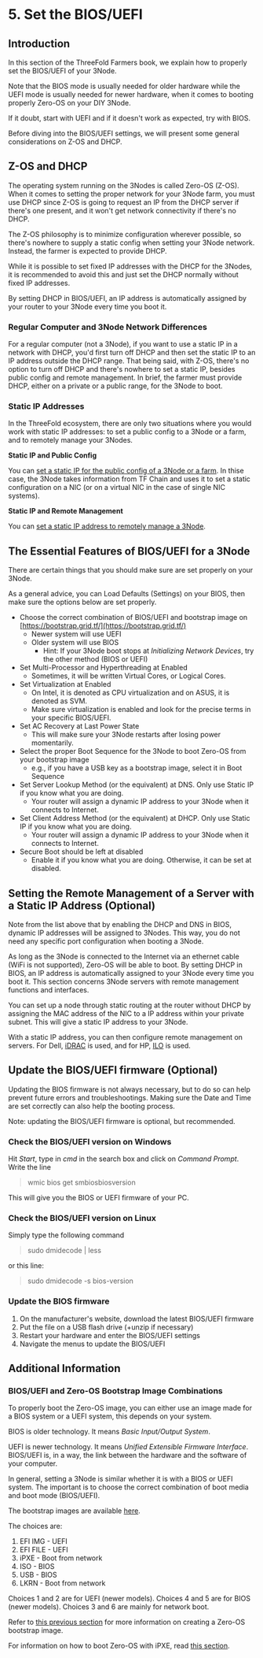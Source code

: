<h1> 5. Set the BIOS/UEFI </h1>

## Introduction

In this section of the ThreeFold Farmers book, we explain how to properly set the BIOS/UEFI of your 3Node.

Note that the BIOS mode is usually needed for older hardware while the UEFI mode is usually needed for newer hardware, when it comes to booting properly Zero-OS on your DIY 3Node.

If it doubt, start with UEFI and if it doesn't work as expected, try with BIOS.

Before diving into the BIOS/UEFI settings, we will present some general considerations on Z-OS and DHCP.

## Z-OS and DHCP

The operating system running on the 3Nodes is called Zero-OS (Z-OS). When it comes to setting the proper network for your 3Node farm, you must use DHCP since Z-OS is going to request an IP from the DHCP server if there's one present, and it won't get network connectivity if there's no DHCP. 

The Z-OS philosophy is to minimize configuration wherever possible, so there's nowhere to supply a static config when setting your 3Node network. Instead, the farmer is expected to provide DHCP. 

While it is possible to set fixed IP addresses with the DHCP for the 3Nodes, it is recommended to avoid this and just set the DHCP normally without fixed IP addresses.

By setting DHCP in BIOS/UEFI, an IP address is automatically assigned by your router to your 3Node every time you boot it.

### Regular Computer and 3Node Network Differences

For a regular computer (not a 3Node), if you want to use a static IP in a network with DHCP, you'd first turn off DHCP and then set the static IP to an IP address outside the DHCP range. That being said, with Z-OS, there's no option to turn off DHCP and there's nowhere to set a static IP, besides public config and remote management. In brief, the farmer must provide DHCP, either on a private or a public range, for the 3Node to boot.

### Static IP Addresses

In the ThreeFold ecosystem, there are only two situations where you would work with static IP addresses: to set a public config to a 3Node or a farm, and to remotely manage your 3Nodes. 

**Static IP and Public Config**

You can [set a static IP for the public config of a 3Node or a farm](./1_create_farm.md#optional-add-public-ip-addresses). In thise case, the 3Node takes information from TF Chain and uses it to set a static configuration on a NIC (or on a virtual NIC in the case of single NIC systems). 

**Static IP and Remote Management**

You can [set a static IP address to remotely manage a 3Node](#setting-the-remote-management-of-a-server-static-ip-address).



## The Essential Features of BIOS/UEFI for a 3Node

There are certain things that you should make sure are set properly on your 3Node.

As a general advice, you can Load Defaults (Settings) on your BIOS, then make sure the options below are set properly.

* Choose the correct combination of BIOS/UEFI and bootstrap image on [https://bootstrap.grid.tf/](https://bootstrap.grid.tf/)
  * Newer system will use UEFI
  * Older system will use BIOS
    * Hint:  If your 3Node boot stops at *Initializing Network Devices*, try the other method (BIOS or UEFI)
* Set Multi-Processor and Hyperthreading at Enabled
  * Sometimes, it will be written Virtual Cores, or Logical Cores. 
* Set Virtualization at Enabled
  * On Intel, it is denoted as CPU virtualization and on ASUS, it is denoted as SVM. 
  * Make sure virtualization is enabled and look for the precise terms in your specific BIOS/UEFI.
* Set AC Recovery at Last Power State
  * This will make sure your 3Node restarts after losing power momentarily.
* Select the proper Boot Sequence for the 3Node to boot Zero-OS from your bootstrap image
  * e.g., if you have a USB key as a bootstrap image, select it in Boot Sequence
* Set Server Lookup Method (or the equivalent) at DNS. Only use Static IP if you know what you are doing.
  * Your router will assign a dynamic IP address to your 3Node when it connects to Internet.
* Set Client Address Method (or the equivalent) at DHCP. Only use Static IP if you know what you are doing.
  * Your router will assign a dynamic IP address to your 3Node when it connects to Internet.
* Secure Boot should be left at disabled
  * Enable it if you know what you are doing. Otherwise, it can be set at disabled.




## Setting the Remote Management of a Server with a Static IP Address (Optional)


Note from the list above that by enabling the DHCP and DNS in BIOS, dynamic IP addresses will be assigned to 3Nodes. This way, you do not need any specific port configuration when booting a 3Node.

As long as the 3Node is connected to the Internet via an ethernet cable (WiFi is not supported), Zero-OS will be able to boot. By setting DHCP in BIOS, an IP address is automatically assigned to your 3Node every time you boot it. This section concerns 3Node servers with remote management functions and interfaces.

You can set up a node through static routing at the router without DHCP by assigning the MAC address of the NIC to a IP address within your private subnet. This will give a static IP address to your 3Node.

With a static IP address, you can then configure remote management on servers. For Dell, [iDRAC](https://www.dell.com/support/kbdoc/en-us/000134243/how-to-setup-and-manage-your-idrac-or-cmc-for-dell-poweredge-servers-and-blades) is used, and for HP, [ILO](https://support.hpe.com/hpesc/public/docDisplay?docId=a00045463en_us&docLocale=en_US) is used.



## Update the BIOS/UEFI firmware (Optional)


Updating the BIOS firmware is not always necessary, but to do so can help prevent future errors and troubleshootings. Making sure the Date and Time are set correctly can also help the booting process.

Note: updating the BIOS/UEFI firmware is optional, but recommended.


### Check the BIOS/UEFI version on Windows

Hit *Start*, type in *cmd* in the search box and click on *Command Prompt*. Write the line

> wmic bios get smbiosbiosversion

This will give you the BIOS or UEFI firmware of your PC.

### Check the BIOS/UEFI version on Linux

Simply type the following command 

> sudo dmidecode | less

or this line:

> sudo dmidecode -s bios-version

### Update the BIOS firmware

1. On the manufacturer's website, download the latest BIOS/UEFI firmware
2. Put the file on a USB flash drive (+unzip if necessary)
3. Restart your hardware and enter the BIOS/UEFI settings
4. Navigate the menus to update the BIOS/UEFI

## Additional Information

### BIOS/UEFI and Zero-OS Bootstrap Image Combinations

To properly boot the Zero-OS image, you can either use an image made for a BIOS system or a UEFI system, this depends on your system. 

BIOS is older technology. It means *Basic Input/Output System*. 

UEFI is newer technology. It means *Unified Extensible Firmware Interface*. BIOS/UEFI is, in a way, the link between the hardware and the software of your computer.

In general, setting a 3Node is similar whether it is with a BIOS or UEFI system. The important is to choose the correct combination of boot media and boot mode (BIOS/UEFI).

The bootstrap images are available [here](https://bootstrap.grid.tf/).

The choices are:

1. EFI IMG - UEFI
2. EFI FILE - UEFI
3. iPXE - Boot from network
4. ISO - BIOS
5. USB - BIOS
6. LKRN - Boot from network

Choices 1 and 2 are for UEFI (newer models).
Choices 4 and 5 are for BIOS (newer models).
Choices 3 and 6 are mainly for network boot.

Refer to [this previous section](./2_bootstrap_image.md) for more information on creating a Zero-OS bootstrap image.

For information on how to boot Zero-OS with iPXE, read [this section](./6_boot_3node.md#advanced-booting-methods-optional).

